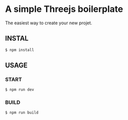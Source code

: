 # A simple Threejs boilerplate

The easiest way to create your new projet.

## INSTAL
```bash
$ npm install
```

## USAGE

### START
```bash
$ npm run dev
```

### BUILD
```bash
$ npm run build
```